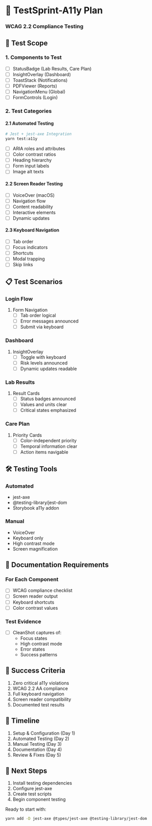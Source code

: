 # 🧪 TestSprint-A11y Plan

### WCAG 2.2 Compliance Testing

## 🎯 Test Scope

### 1. Components to Test

- [ ] StatusBadge (Lab Results, Care Plan)
- [ ] InsightOverlay (Dashboard)
- [ ] ToastStack (Notifications)
- [ ] PDFViewer (Reports)
- [ ] NavigationMenu (Global)
- [ ] FormControls (Login)

### 2. Test Categories

#### 2.1 Automated Testing

```bash
# Jest + jest-axe Integration
yarn test:a11y
```

- [ ] ARIA roles and attributes
- [ ] Color contrast ratios
- [ ] Heading hierarchy
- [ ] Form input labels
- [ ] Image alt texts

#### 2.2 Screen Reader Testing

- [ ] VoiceOver (macOS)
- [ ] Navigation flow
- [ ] Content readability
- [ ] Interactive elements
- [ ] Dynamic updates

#### 2.3 Keyboard Navigation

- [ ] Tab order
- [ ] Focus indicators
- [ ] Shortcuts
- [ ] Modal trapping
- [ ] Skip links

## 📋 Test Scenarios

### Login Flow

1. Form Navigation
   - [ ] Tab order logical
   - [ ] Error messages announced
   - [ ] Submit via keyboard

### Dashboard

1. InsightOverlay
   - [ ] Toggle with keyboard
   - [ ] Risk levels announced
   - [ ] Dynamic updates readable

### Lab Results

1. Result Cards
   - [ ] Status badges announced
   - [ ] Values and units clear
   - [ ] Critical states emphasized

### Care Plan

1. Priority Cards
   - [ ] Color-independent priority
   - [ ] Temporal information clear
   - [ ] Action items navigable

## 🛠 Testing Tools

### Automated

- jest-axe
- @testing-library/jest-dom
- Storybook a11y addon

### Manual

- VoiceOver
- Keyboard only
- High contrast mode
- Screen magnification

## 📝 Documentation Requirements

### For Each Component

- [ ] WCAG compliance checklist
- [ ] Screen reader output
- [ ] Keyboard shortcuts
- [ ] Color contrast values

### Test Evidence

- [ ] CleanShot captures of:
  - Focus states
  - High contrast mode
  - Error states
  - Success patterns

## 🎯 Success Criteria

1. Zero critical a11y violations
2. WCAG 2.2 AA compliance
3. Full keyboard navigation
4. Screen reader compatibility
5. Documented test results

## 📅 Timeline

1. Setup & Configuration (Day 1)
2. Automated Testing (Day 2)
3. Manual Testing (Day 3)
4. Documentation (Day 4)
5. Review & Fixes (Day 5)

## 🔄 Next Steps

1. Install testing dependencies
2. Configure jest-axe
3. Create test scripts
4. Begin component testing

Ready to start with:

```bash
yarn add -D jest-axe @types/jest-axe @testing-library/jest-dom
```
